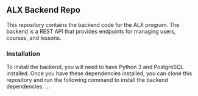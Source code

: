 ## ALX Backend Repo

This repository contains the backend code for the ALX program. The backend is a REST API that provides endpoints for managing users, courses, and lessons.

### Installation

To install the backend, you will need to have Python 3 and PostgreSQL installed. Once you have these dependencies installed, you can clone this repository and run the following command to install the backend dependencies:
...

